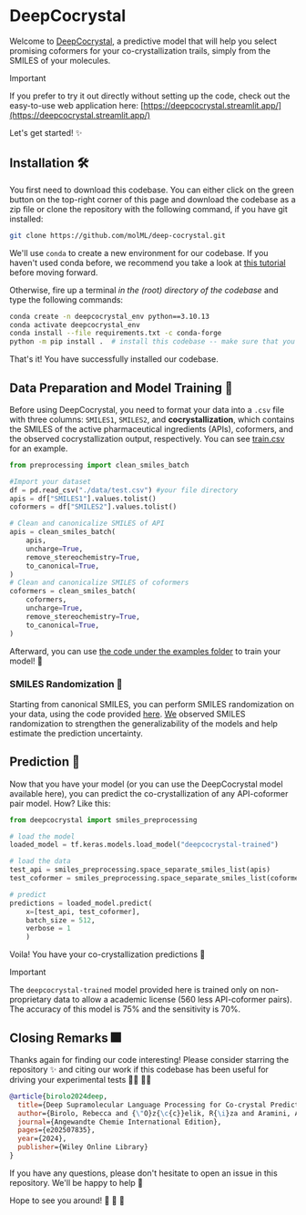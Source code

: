 # DeepCocrystal

Welcome to [DeepCocrystal](https://chemrxiv.org/engage/chemrxiv/article-details/66704f0501103d79c56770b2), a predictive model that will help you select promising coformers for your co-crystallization trails, simply from the SMILES of your molecules. 

> [!IMPORTANT]
> If you prefer to try it out directly without setting up the code, check out the easy-to-use web application here: [https://deepcocrystal.streamlit.app/](https://deepcocrystal.streamlit.app/)

Let's get started!  :sparkles:

## Installation :hammer_and_wrench:

You first need to download this codebase. You can either click on the green button on the top-right corner of this page and download the codebase as a zip file or clone the repository with the following command, if you have git installed:

```bash
git clone https://github.com/molML/deep-cocrystal.git
```

We'll use `conda` to create a new environment for our codebase. If you haven't used conda before, we recommend you take a look at [this tutorial](https://conda.io/projects/conda/en/latest/user-guide/getting-started.html) before moving forward.


Otherwise, fire up a terminal *in the (root) directory of the codebase* and type the following commands:

```bash
conda create -n deepcocrystal_env python==3.10.13 
conda activate deepcocrystal_env 
conda install --file requirements.txt -c conda-forge  
python -m pip install .  # install this codebase -- make sure that you are in the root directory of the codebase
```

That's it! You have successfully installed our codebase.

## Data Preparation and Model Training :pill:

Before using DeepCocrystal, you need to format your data into a `.csv` file with three columns: `SMILES1`, `SMILES2`, and **cocrystallization**, which contains the SMILES of the active pharmaceutical ingredients (APIs), coformers, and the observed cocrystallization output, respectively. You can see [train.csv](https://github.com/molML/deep-cocrystal/blob/main/data/train.csv) for an example.

```python
from preprocessing import clean_smiles_batch

#Import your dataset
df = pd.read_csv("./data/test.csv") #your file directory 
apis = df["SMILES1"].values.tolist()
coformers = df["SMILES2"].values.tolist()

# Clean and canonicalize SMILES of API
apis = clean_smiles_batch(
    apis,
    uncharge=True,
    remove_stereochemistry=True,
    to_canonical=True,
)
# Clean and canonicalize SMILES of coformers 
coformers = clean_smiles_batch(
    coformers,
    uncharge=True,
    remove_stereochemistry=True,
    to_canonical=True,
)
```

Afterward, you can use [the code under the examples folder](https://github.com/molML/deep-cocrystal/blob/main/examples/train_and_predict.py) to train your model! :rocket:

### SMILES Randomization :twisted_rightwards_arrows:

Starting from canonical SMILES, you can perform SMILES randomization on your data, using the code provided [here](https://github.com/EBjerrum/SMILES-enumeration.git). [We](https://chemrxiv.org/engage/chemrxiv/article-details/66704f0501103d79c56770b2) observed SMILES randomization to strengthen the generalizability of the models and help estimate the prediction uncertainty.


## Prediction :crystal_ball:

Now that you have your model (or you can use the DeepCocrystal model available here), you can predict the co-crystallization of any API-coformer pair model. How? Like this:

```python
from deepcocrystal import smiles_preprocessing

# load the model
loaded_model = tf.keras.models.load_model("deepcocrystal-trained")

# load the data
test_api = smiles_preprocessing.space_separate_smiles_list(apis)
test_coformer = smiles_preprocessing.space_separate_smiles_list(coformers)

# predict
predictions = loaded_model.predict(
    x=[test_api, test_coformer], 
    batch_size = 512,
    verbose = 1
    )
```

Voila! You have your co-crystallization predictions  :tada: 

> [!IMPORTANT]
> The `deepcocrystal-trained` model provided here is trained only on non-proprietary data to allow a academic license (560 less API-coformer pairs). The accuracy of this model is 75% and the sensitivity is 70%.


##  Closing Remarks :fireworks: 

Thanks again for finding our code interesting! Please consider starring the repository :sparkles: and citing our work if this codebase has been useful for driving your experimental tests :woman_scientist: :man_scientist: 


```bibtex
@article{birolo2024deep,
  title={Deep Supramolecular Language Processing for Co-crystal Prediction},
  author={Birolo, Rebecca and {\"O}z{\c{c}}elik, R{\i}za and Aramini, Andrea and Chierotti, Michele and Gobetto, Roberto and Grisoni, Francesca},
  journal={Angewandte Chemie International Edition},
  pages={e202507835},
  year={2024},
  publisher={Wiley Online Library}
}
```

If you have any questions, please don't hesitate to open an issue in this repository. We'll be happy to help :man_dancing: 

Hope to see you around! :wave: :wave: :wave:
